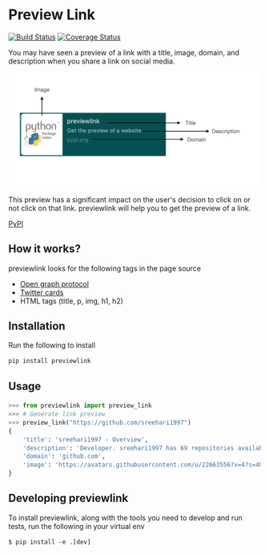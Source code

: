 # Preview Link

[![Build Status](
    https://app.travis-ci.com/sreehari1997/link-preview.svg?branch=master
)](
    https://app.travis-ci.com/sreehari1997/link-preview
)
[![Coverage Status](
    https://coveralls.io/repos/github/sreehari1997/link-preview/badge.svg?branch=HEAD
)](
    https://coveralls.io/github/sreehari1997/link-preview?branch=HEAD
)

You may have seen a preview of a link with a title, image, domain, and description when you share a link on social media.

![alt text](https://github.com/sreehari1997/link-preview/blob/master/preview.png?raw=true)

This preview has a significant impact on the user's decision to click on or not click on that link.
previewlink will help you to get the preview of a link.

[PyPI](https://pypi.org/project/previewlink/)

## How it works?

previewlink looks for the following tags in the page source
- [Open graph protocol](https://ogp.me/)
- [Twitter cards](https://developer.twitter.com/en/docs/twitter-for-websites/cards/guides/getting-started)
- HTML tags (title, p, img, h1, h2)

## Installation

Run the following to install

```python
pip install previewlink
```
## Usage

```python
>>> from previewlink import preview_link
>>> # Generate link preview
>>> preview_link("https://github.com/sreehari1997")
{
    'title': 'sreehari1997 - Overview',
    'description': 'Developer. sreehari1997 has 69 repositories available. Follow their code on GitHub.',
    'domain': 'github.com',
    'image': 'https://avatars.githubusercontent.com/u/22663556?v=4?s=400'
}
```

## Developing previewlink

To install previewlink, along with the tools you need to develop and run tests,
run the following in your virtual env

```shell
$ pip install -e .[dev]
```
